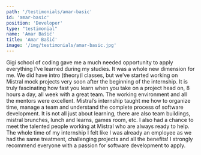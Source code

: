 ```yaml
---
path: '/testimonials/amar-basic'
id: 'amar-basic'
position: 'Developer'
type: "testimonial"
name: 'Amar Bašić'
title: 'Amar Bašić'
image: '/img/testimonials/amar-basic.jpg'
---
```


Gigi school of coding gave me a much needed opportunity to apply everything I’ve learned during my studies. It was a whole new dimension for me. We did have intro (theory)l classes, but we’ve started working on Mistral mock projects very soon after the beginning of the internship. It is truly fascinating how fast you learn when you take on a project head on, 8 hours a day, all week with a great team. The working environment and all the mentors were excellent. Mistral’s internship taught me how to organize time, manage a team and understand the complete process of software development. It is not all just about learning, there are also team buildings, mistral brunches, lunch and learns, games room, etc. I also had a chance to meet the talented people working at Mistral who are always ready to help. The whole time of my internship I felt like I was already an employee as we had the same treatment, challenging projects and all the benefits! I strongly recommend everyone with a passion for software development to apply.
